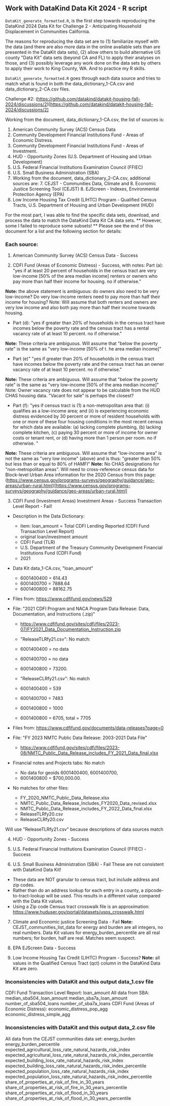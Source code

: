## Work with DataKind Data Kit 2024 - R script

`DataKit_generate_formatted.R`, is the first step towards reproducing the DataKind 2024 Data Kit for Challenge 2 - Anticipating Household Displacement in Communities California.

The reasons for reproducing the data set are to (1) familiarize myself with the data (and there are also more data in the online available sets than are presented in the DataKit data sets), (2) allow others to build alternative US county "Data Kit" data sets (beyond CA and FL) to apply their analyses on those, and (3) possibly leverage any work done on the data sets by others to apply their work to King County, WA. And to practice my R skills.

`DataKit_generate_formatted.R` goes through each data source and tries to match what is found in both the data_dictionary_1-CA.csv and data_dictionary_2-CA.csv files.

Challenge #2: (https://github.com/datakind/datakit-housing-fall-2024/discussions/2)[https://github.com/datakind/datakit-housing-fall-2024/discussions/2]

Working from the document, data_dictionary_1-CA.csv, the list of sources is:

1. American Community Survey (ACS) Census Data
2. Community Development Financial Institutions Fund - Areas of Economic Distress.
3. Community Development Financial Institutions Fund - Areas of Investment.
4. HUD - Opportunity Zones (U.S. Department of Housing and Urban Development)
5. U.S. Federal Financial Institutions Examination Council (FFIEC)
6. U.S. Small Business Administration (SBA)
7. Working from the document, data_dictionary_2-CA.csv, additional sources are: 7. CEJST - Communities Data, Climate and 8. Economic Justice Screening Tool (CEJST) 8. EJScreen - Indexes, Environmental Protection Agency (EPA) 
9. Low Income Housing Tax Credit (LIHTC) Program - Qualified Census Tracts, U.S. Department of Housing and Urban Development (HUD)

For the most part, I was able to find the specific data sets, download, and process the data to match the DataKind Data Kit CA data sets. ** However, some I failed to reproduce some subsets! ** Please see the end of this document for a list and the following section for details:

### Each source:

1. American Community Survey (ACS) Census Data - Success

2. CDFI Fund (Areas of Economic Distress) - Success, with notes: Part (a): "yes if at least 20 percent of households in the census tract are very low-income [50% of the area median income] renters or owners who pay more than half their income for housing. no if otherwise."

**Note:** the above statement is ambiguous: do owners also need to be very low-income? Do very low-income renters need to pay more than half their income for housing?
Note: Will assume that both renters and owners are very low income and also both pay more than half their income towards housing.
- Part (d): "yes if greater than 20% of households in the census tract have incomes below the poverty rate and the census tract has a rental vacancy rate of at least 10 percent. no if otherwise."

**Note:** These criteria are ambiguous. Will assume that "below the poverty rate" is the same as "very low-income [50% of t. he area median income]"
- Part (e)" "yes if greater than 20% of households in the census tract have incomes below the poverty rate and the census tract has an owner vacancy rate of at least 10 percent. no if otherwise."

**Note:** These criteria are ambiguous. Will assume that "below the poverty rate" is the same as "very low-income [50% of the area median income]"
Note: Owner vacancy rate does not appear to be calculable from the HUD CHAS housing data. "Vacant for sale" is perhaps the closest?
- Part (f): "yes if census tract is (1) a non-metropolitan area that: (i) qualifies as a low-income area; and (ii) is experiencing economic distress evidenced by 30 percent or more of resident households with one or more of these four housing conditions in the most recent census for which data are available: (a) lacking complete plumbing, (b) lacking complete kitchen, (c) paying 30 percent or more of income for owner costs or tenant rent, or (d) having more than 1 person per room. no if otherwise. "

**Note:** These criteria are ambiguous. Will assume that "low-income area" is not the same as "very low income" (above) and is thus: "greater than 50% but less than or equal to 80% of HAMFI"
**Note:** No CHAS designations for "non-metropolitan areas". Will need to cross-reference census data for Block-level Urban Area information for the 2020 Census from this page:
(https://www.census.gov/programs-surveys/geography/guidance/geo-areas/urban-rural.html)[https://www.census.gov/programs-surveys/geography/guidance/geo-areas/urban-rural.html]

3. CDFI Fund (Investment Areas)
Investment Areas - Success
Transaction Level Report - Fail!
- Description in the Data Dictionary: 
  - item: loan_amount = Total CDFI Lending Reported (CDFI Fund Transaction Level Report)
  - original loan/investment amount
  - CDFI Fund (TLR)
  - U.S. Department of the Treasury Community Development Financial Institutions Fund (CDFI Fund)
  - 2021
- Data Kit data_1-CA.csv, "loan_amount"
  - 6001400400 = 614.43
  - 6001400700 = 7888.64
  - 6001400800 = 88162.75
- Files from: https://www.cdfifund.gov/news/529
- File: "2021 CDFI Program and NACA Program Data Release: Data, Documentation, and Instructions (.zip)"
  - https://www.cdfifund.gov/sites/cdfi/files/2023-07/FY2021_Data_Documentation_Instruction.zip
  - "ReleaseTLRfy21.csv": No match:
  - 6001400400 = no data
  - 6001400700 = no data
  - 6001400800 = 73200.

  - "ReleaseCLRfy21.csv": No match
  - 6001400400 = 539
  - 6001400700 = 7483
  - 6001400800 = 1000
  - 6001400800 = 6705, total = 7705

- Files from: https://www.cdfifund.gov/documents/data-releases?page=0
- File: "FY 2023 NMTC Public Data Release: 2003-2021 Data File"
  - https://www.cdfifund.gov/sites/cdfi/files/2023-08/NMTC_Public_Data_Release_includes_FY_2021_Data_final.xlsx
- Financial notes and Projects tabs: No match
  - No data for geoids 6001400400, 6001400700, 
  - 6001400800 = $700,000.00.

- No matches for other files: 
  - FY_2020_NMTC_Public_Data_Release.xlsx
  - NMTC_Public_Data_Release_Includes_FY2020_Data_revised.xlsx
  - NMTC_Public_Data_Release_includes_FY_2022_Data_final.xlsx
  - ReleaseTLRfy20.csv
  - ReleaseCLRfy20.csv

Will use "ReleaseTLRfy21.csv" because descriptions of data sources match

4. HUD - Opportunity Zones - Success

5. U.S. Federal Financial Institutions Examination Council (FFIEC) - Success

6. U.S. Small Business Administration (SBA) - Fail
These are not consistent with DataKind Data Kit!
- These data are NOT granular to census tract, but include address and zip codes.
- Rather than do an address lookup for each entry in a county, a zipcode-to-tract-lookup will be used.  This results in a different value compared with the Data Kit values.
- Using a Zip code Census tract crosswalk file is an approximation: https://www.huduser.gov/portal/datasets/usps_crosswalk.html

7. Climate and Economic justice Screening Data - Fail
**Note:** CEJST_communities_list_data for energy and burden are all integers, no real numbers. Data Kit values for energy_burden_percentile are all real numbers; for burden, half are real.  Matches seem suspect.

8. EPA EJScreen Data - Success

9. Low Income Housing Tax Credit (LIHTC) Program - Success?
**Note:** all values in the Qualified Census Tract (qct) column in the DataKind Data Kit are zero.

### Inconsistencies with DataKit and this output data_1.csv file
CDFI Fund Transaction Level Report:
 loan_amount
All data from SBA:
 median_sba504_loan_amount
 median_sba7a_loan_amount
 number_of_sba504_loans
 number_of_sba7a_loans
CDFI Fund (Areas of Economic Distress):
 economic_distress_pop_agg
 economic_distress_simple_agg

### Inconsistencies with DataKit and this output data_2.csv file
All data from the CEJST communities data set:
 energy_burden
 energy_burden_percentile
 expected_agricultural_loss_rate_natural_hazards_risk_index
 expected_agricultural_loss_rate_natural_hazards_risk_index_percentile
 expected_building_loss_rate_natural_hazards_risk_index
 expected_building_loss_rate_natural_hazards_risk_index_percentile
 expected_population_loss_rate_natural_hazards_risk_index
 expected_population_loss_rate_natural_hazards_risk_index_percentile
 share_of_properties_at_risk_of_fire_in_30_years
 share_of_properties_at_risk_of_fire_in_30_years_percentile
 share_of_properties_at_risk_of_flood_in_30_years
 share_of_properties_at_risk_of_flood_in_30_years_percentile
